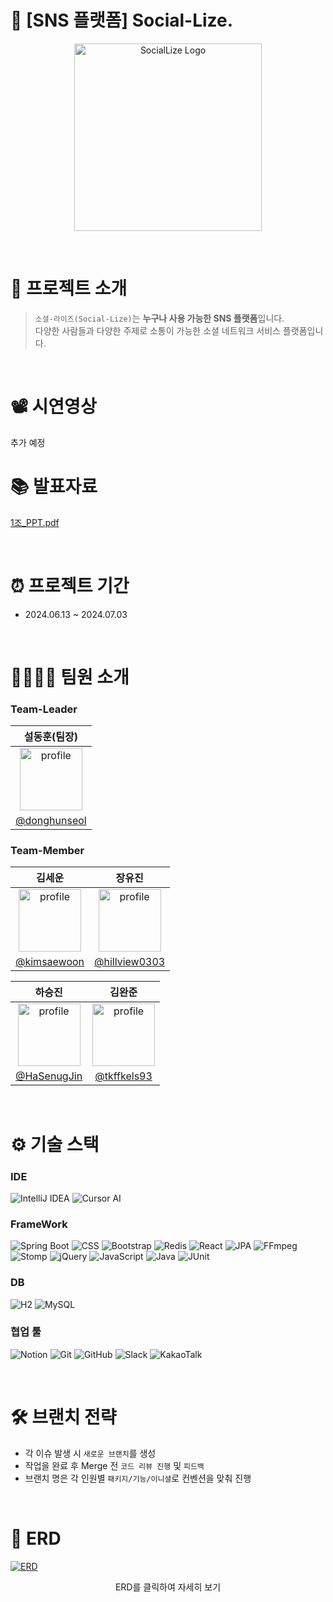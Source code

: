 # 📱 [SNS 플랫폼] Social-Lize.

<p align="center">
  <img src="https://github.com/donghunseol/social-lize/blob/dev/src/main/resources/static/images/logo.png?raw=true" alt="SocialLize Logo" width="300px">
</p>

<br>

# 📖 프로젝트 소개

> `소셜-라이즈(Social-Lize)`는 **누구나 사용 가능한 SNS 플랫폼**입니다.</br>
> 다양한 사람들과 다양한 주제로 소통이 가능한 소셜 네트워크 서비스 플랫폼입니다.</br>

<br>

# 📽️ 시연영상

추가 예정

# 📚 발표자료

[1조_PPT.pdf](https://docs.google.com/uc?export=download&id=1Z4UsFwf6bqBL-8fZ4eryN4WBzgcaITMI)

<br>

# ⏰ 프로젝트 기간

- 2024.06.13 ~ 2024.07.03

<br>

# 👨‍👩‍👧‍👧 팀원 소개

### Team-Leader

|                                                        설동훈(팀장)                                                        |
|:---------------------------------------------------------------------------------------------------------------------:|
| <img src="https://ca.slack-edge.com/T06B351QHF0-U06JXGQ1DAN-c05d9be15921-512" alt="profile" width="100" height="100"> | 
|                                    [@donghunseol](https://github.com/donghunseol)                                     |

### Team-Member

|                                                   김세운                                                    |                                                   장유진                                                    |
|:--------------------------------------------------------------------------------------------------------:|:--------------------------------------------------------------------------------------------------------:| 
| <img src="https://avatars.githubusercontent.com/u/897777?v=4" alt="profile" width="100" height="100"> | <img src="https://avatars.githubusercontent.com/u/161176345?v=4" alt="profile" width="100" height="100"> | 
|                                    [@kimsaewoon](https://github.com/kimsaewoon)                                    |                              [@hillview0303](https://github.com/hillview0303)                              |

|                                                   하승진                                                   |                                                   김완준                                                    |
|:-------------------------------------------------------------------------------------------------------:|:--------------------------------------------------------------------------------------------------------:| 
| <img src="https://avatars.githubusercontent.com/u/126733434?v=4" alt="profile" width="100" height="100"> | <img src="https://avatars.githubusercontent.com/u/81667935?v=4" alt="profile" width="100" height="100"> | 
|                              [@HaSenugJin](https://github.com/HaSenugJin)                               |                               [@tkffkels93](https://github.com/tkffkels93)                               |

<br>

# ⚙️ 기술 스택

### IDE

![IntelliJ IDEA](https://img.shields.io/badge/-IntelliJ%20IDEA-blue?logo=intellij-idea&logoColor=white)
![Cursor AI](https://img.shields.io/badge/-Cursor%20AI-black?logo=coursera&logoColor=white)

### FrameWork

![Spring Boot](https://img.shields.io/badge/-Spring%20Boot-brightgreen?logo=spring&logoColor=white)
![CSS](https://img.shields.io/badge/-CSS3-blue?logo=css3&logoColor=white)
![Bootstrap](https://img.shields.io/badge/BootStrap-%238511FA.svg?style=flat&logo=bootstrap&logoColor=white)
![Redis](https://img.shields.io/badge/Redis-black?logo=redis&logoColor=white)
![React](https://img.shields.io/badge/React-blue?logo=react&logoColor=white)
![JPA](https://img.shields.io/badge/JPA-red?logo=spring&logoColor=white)
![FFmpeg](https://img.shields.io/badge/FFmpeg-green?logo=ffmpeg&logoColor=white)
![Stomp](https://img.shields.io/badge/Stomp-purple?logo=stripe&logoColor=white)
![jQuery](https://img.shields.io/badge/jQuery-blue?logo=jquery&logoColor=white)
![JavaScript](https://img.shields.io/badge/JavaScript-%23323330.svg?style=flat&logo=javascript&logoColor=white)
![Java](https://img.shields.io/badge/Java-%23ED8B00.svg?style=flat&logo=openjdk&logoColor=white)
![JUnit](https://img.shields.io/badge/JUnit-green?logo=junit5&logoColor=white)

### DB

![H2](https://img.shields.io/badge/-H2-orange?logo=amazondocumentdb&logoColor=white)
![MySQL](https://img.shields.io/badge/MySQL-black?&logo=mysql&logoColor=white)

### 협업 툴

![Notion](https://img.shields.io/badge/-Notion-black?logo=notion&logoColor=white)
![Git](https://img.shields.io/badge/-Git-red?logo=git&logoColor=white)
![GitHub](https://img.shields.io/badge/-GitHub-black?logo=github&logoColor=white)
![Slack](https://img.shields.io/badge/-Slack-purple?logo=slack&logoColor=white)
![KakaoTalk](https://img.shields.io/badge/kakaotalk-ffcd00.svg?style=flat&logo=kakaotalk&logoColor=000000)

<br>

# 🛠️ 브랜치 전략

- 각 이슈 발생 시 `새로운 브랜치`를 생성
- 작업을 완료 후 Merge 전 `코드 리뷰 진행` 및 `피드백`
- 브랜치 명은 각 인원별 `패키지/기능/이니셜`로 컨벤션을 맞춰 진행

<br>

# 🔐 ERD

[![ERD](https://github.com/donghunseol/social-lize/blob/dev/src/main/resources/static/images/erd-image.png)](https://www.erdcloud.com/d/mHmatRSTWosroBzRR)

<p align="center">
  ERD를 클릭하여 자세히 보기
</p>


<br>

